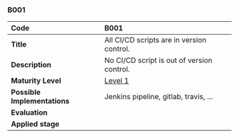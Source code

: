 ### B001

| **Code**           | **B001** |
| :--                | :--      |
| **Title**          | All CI/CD scripts are in version control. |
| **Description**    | No CI/CD script is out of version control. |
| **Maturity Level** | [Level 1](/LEVELS.html#level-1) |
| **Possible Implementations** | Jenkins pipeline, gitlab, travis, ... |
| **Evaluation**     | |
| **Applied stage**  | |
